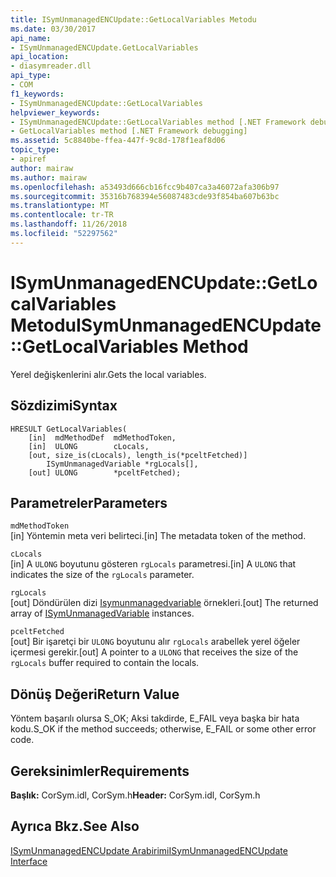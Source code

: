 ```yaml
---
title: ISymUnmanagedENCUpdate::GetLocalVariables Metodu
ms.date: 03/30/2017
api_name:
- ISymUnmanagedENCUpdate.GetLocalVariables
api_location:
- diasymreader.dll
api_type:
- COM
f1_keywords:
- ISymUnmanagedENCUpdate::GetLocalVariables
helpviewer_keywords:
- ISymUnmanagedENCUpdate::GetLocalVariables method [.NET Framework debugging]
- GetLocalVariables method [.NET Framework debugging]
ms.assetid: 5c8840be-ffea-447f-9c8d-178f1eaf8d06
topic_type:
- apiref
author: mairaw
ms.author: mairaw
ms.openlocfilehash: a53493d666cb16fcc9b407ca3a46072afa306b97
ms.sourcegitcommit: 35316b768394e56087483cde93f854ba607b63bc
ms.translationtype: MT
ms.contentlocale: tr-TR
ms.lasthandoff: 11/26/2018
ms.locfileid: "52297562"
---
```

# <a name="isymunmanagedencupdategetlocalvariables-method"></a><span data-ttu-id="e8c9e-102">ISymUnmanagedENCUpdate::GetLocalVariables Metodu</span><span class="sxs-lookup"><span data-stu-id="e8c9e-102">ISymUnmanagedENCUpdate::GetLocalVariables Method</span></span>
<span data-ttu-id="e8c9e-103">Yerel değişkenlerini alır.</span><span class="sxs-lookup"><span data-stu-id="e8c9e-103">Gets the local variables.</span></span>  
  
## <a name="syntax"></a><span data-ttu-id="e8c9e-104">Sözdizimi</span><span class="sxs-lookup"><span data-stu-id="e8c9e-104">Syntax</span></span>  
  
```  
HRESULT GetLocalVariables(  
    [in]  mdMethodDef  mdMethodToken,  
    [in]  ULONG        cLocals,  
    [out, size_is(cLocals), length_is(*pceltFetched)]  
        ISymUnmanagedVariable *rgLocals[],  
    [out] ULONG        *pceltFetched);  
```  
  
## <a name="parameters"></a><span data-ttu-id="e8c9e-105">Parametreler</span><span class="sxs-lookup"><span data-stu-id="e8c9e-105">Parameters</span></span>  
 `mdMethodToken`  
 <span data-ttu-id="e8c9e-106">[in] Yöntemin meta veri belirteci.</span><span class="sxs-lookup"><span data-stu-id="e8c9e-106">[in] The metadata token of the method.</span></span>  
  
 `cLocals`  
 <span data-ttu-id="e8c9e-107">[in] A `ULONG` boyutunu gösteren `rgLocals` parametresi.</span><span class="sxs-lookup"><span data-stu-id="e8c9e-107">[in] A `ULONG` that indicates the size of the `rgLocals` parameter.</span></span>  
  
 `rgLocals`  
 <span data-ttu-id="e8c9e-108">[out] Döndürülen dizi [Isymunmanagedvariable](isymunmanagedvariable-interface.md) örnekleri.</span><span class="sxs-lookup"><span data-stu-id="e8c9e-108">[out] The returned array of [ISymUnmanagedVariable](isymunmanagedvariable-interface.md) instances.</span></span>  
  
 `pceltFetched`  
 <span data-ttu-id="e8c9e-109">[out] Bir işaretçi bir `ULONG` boyutunu alır `rgLocals` arabellek yerel öğeler içermesi gerekir.</span><span class="sxs-lookup"><span data-stu-id="e8c9e-109">[out] A pointer to a `ULONG` that receives the size of the `rgLocals` buffer required to contain the locals.</span></span>  
  
## <a name="return-value"></a><span data-ttu-id="e8c9e-110">Dönüş Değeri</span><span class="sxs-lookup"><span data-stu-id="e8c9e-110">Return Value</span></span>  
 <span data-ttu-id="e8c9e-111">Yöntem başarılı olursa S_OK; Aksi takdirde, E_FAIL veya başka bir hata kodu.</span><span class="sxs-lookup"><span data-stu-id="e8c9e-111">S_OK if the method succeeds; otherwise, E_FAIL or some other error code.</span></span>  
  
## <a name="requirements"></a><span data-ttu-id="e8c9e-112">Gereksinimler</span><span class="sxs-lookup"><span data-stu-id="e8c9e-112">Requirements</span></span>  
 <span data-ttu-id="e8c9e-113">**Başlık:** CorSym.idl, CorSym.h</span><span class="sxs-lookup"><span data-stu-id="e8c9e-113">**Header:** CorSym.idl, CorSym.h</span></span>  
  
## <a name="see-also"></a><span data-ttu-id="e8c9e-114">Ayrıca Bkz.</span><span class="sxs-lookup"><span data-stu-id="e8c9e-114">See Also</span></span>  
 [<span data-ttu-id="e8c9e-115">ISymUnmanagedENCUpdate Arabirimi</span><span class="sxs-lookup"><span data-stu-id="e8c9e-115">ISymUnmanagedENCUpdate Interface</span></span>](../../../../docs/framework/unmanaged-api/diagnostics/isymunmanagedencupdate-interface.md)
